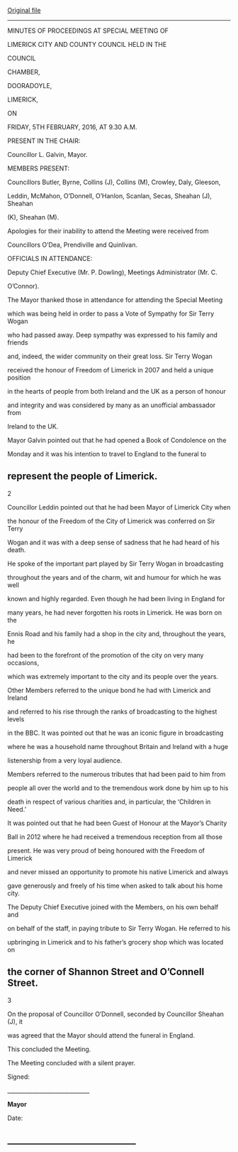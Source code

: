 [Original file](https://www.limerick.ie/sites/default/files/media/documents/2017-06/Minutes%20-%20Special%20Meeting%20of%20Limerick%20City%20and%20County%20Council%205th%20February%202016_0.pdf)

---
MINUTES OF PROCEEDINGS AT SPECIAL MEETING OF

LIMERICK CITY AND COUNTY COUNCIL HELD IN THE

COUNCIL

CHAMBER,

DOORADOYLE,

LIMERICK,

ON

FRIDAY, 5TH FEBRUARY, 2016, AT 9.30 A.M.

PRESENT IN THE CHAIR:

Councillor L. Galvin, Mayor.

MEMBERS PRESENT:

Councillors Butler, Byrne, Collins (J), Collins (M), Crowley, Daly, Gleeson,

Leddin, McMahon, O’Donnell, O’Hanlon, Scanlan, Secas, Sheahan (J), Sheahan

(K), Sheahan (M).

Apologies for their inability to attend the Meeting were received from

Councillors O’Dea, Prendiville and Quinlivan.

OFFICIALS IN ATTENDANCE:

Deputy Chief Executive (Mr. P. Dowling), Meetings Administrator (Mr. C.

O’Connor).

The Mayor thanked those in attendance for attending the Special Meeting

which was being held in order to pass a Vote of Sympathy for Sir Terry Wogan

who had passed away. Deep sympathy was expressed to his family and friends

and, indeed, the wider community on their great loss. Sir Terry Wogan

received the honour of Freedom of Limerick in 2007 and held a unique position

in the hearts of people from both Ireland and the UK as a person of honour

and integrity and was considered by many as an unofficial ambassador from

Ireland to the UK.

Mayor Galvin pointed out that he had opened a Book of Condolence on the

Monday and it was his intention to travel to England to the funeral to

represent the people of Limerick.
---
2

Councillor Leddin pointed out that he had been Mayor of Limerick City when

the honour of the Freedom of the City of Limerick was conferred on Sir Terry

Wogan and it was with a deep sense of sadness that he had heard of his death.

He spoke of the important part played by Sir Terry Wogan in broadcasting

throughout the years and of the charm, wit and humour for which he was well

known and highly regarded. Even though he had been living in England for

many years, he had never forgotten his roots in Limerick. He was born on the

Ennis Road and his family had a shop in the city and, throughout the years, he

had been to the forefront of the promotion of the city on very many occasions,

which was extremely important to the city and its people over the years.

Other Members referred to the unique bond he had with Limerick and Ireland

and referred to his rise through the ranks of broadcasting to the highest levels

in the BBC. It was pointed out that he was an iconic figure in broadcasting

where he was a household name throughout Britain and Ireland with a huge

listenership from a very loyal audience.

Members referred to the numerous tributes that had been paid to him from

people all over the world and to the tremendous work done by him up to his

death in respect of various charities and, in particular, the ‘Children in Need.’

It was pointed out that he had been Guest of Honour at the Mayor’s Charity

Ball in 2012 where he had received a tremendous reception from all those

present. He was very proud of being honoured with the Freedom of Limerick

and never missed an opportunity to promote his native Limerick and always

gave generously and freely of his time when asked to talk about his home city.

The Deputy Chief Executive joined with the Members, on his own behalf and

on behalf of the staff, in paying tribute to Sir Terry Wogan. He referred to his

upbringing in Limerick and to his father’s grocery shop which was located on

the corner of Shannon Street and O’Connell Street.
---
3

On the proposal of Councillor O’Donnell, seconded by Councillor Sheahan (J), it

was agreed that the Mayor should attend the funeral in England.

This concluded the Meeting.

The Meeting concluded with a silent prayer.

Signed:

\_\_\_\_\_\_\_\_\_\_\_\_\_\_\_\_\_\_\_\_\_\_\_\_\_\_\_\_\_

**Mayor**

Date:

\_\_\_\_\_\_\_\_\_\_\_\_\_\_\_\_\_\_\_\_\_\_\_\_\_\_\_\_\_
---
